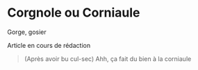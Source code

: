 # Corgnole ou Corniaule

Gorge, gosier
<!--more-->
Article en cours de rédaction

> (Après avoir bu cul-sec) Ahh, ça fait du bien à la corniaule
